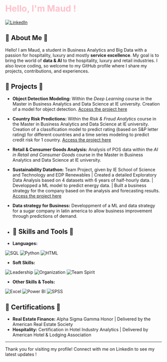 # <span style="color: pink;"> Hello, I'm Maud !

[![LinkedIn](https://img.shields.io/badge/LinkedIn-0077B5?style=for-the-badge&logo=linkedin&logoColor=white)](https://www.linkedin.com/in/maudlecerf)


## 🥐 About Me 🥐
Hello! I am Maud, a student in Business Analytics and Big Data with a passion for hospitality, luxury and mostly **service excellence**. My goal is to bring the world of **data & AI** to the hospitality, luxury and retail industries. I also lovce coding, so welcome to my GitHub profile where I share my projects, contributions, and experiences.

## 🪩 Projects 🪩
- **Object Detection Modeling:**  Within the *Deep Learning* course  in the Master in Business Analytics and Data Science at IE university. Creation of a model for object detection. [Access the project here](github.com/maudlcrf/deep_learning)
- **Country Risk Predictions:** Within the *Risk & Fraud Analytics* course  in the Master in Business Analytics and Data Science at IE university. Creation of a classification model to predict rating (based on S&P letter rating) for different countries and a time series modeling to predict credit risk for 1 country. [Access the project here](github.com/maudlcrf/risk_and_fraud)
- **Retail & Consumer Goods Analysis:** Analysis of POS data within the *AI in Retail and Consumer Goods* course in the Master in Business Analytics and Data Science at IE university. 
- **Sustainability Datathon:** Team Project, given by IE School of Science and Technology and EDP Renewables | Created a detailed Exploratory Data Analysis based on 4 datasets with 6 years of half-hourly data. | Developped a ML model to predict energy data. | Built a business strategy for the company based on the analysis and forecasting results. [Access the project here](github.com/luisgarciaperez/Datathon_EDP_CNN)
- **Data strategy for Business:** Developpment of a ML and data strategy for a sugar company in latin america to allow business improvement through predictions of demand.

- ## 🧩 Skills and Tools 🧩
- **Languages:**

![SQL](https://img.shields.io/badge/SQL-4479A1?style=for-the-badge&logo=sql&logoColor=white)
![Python](https://img.shields.io/badge/Python-3776AB?style=for-the-badge&logo=python&logoColor=white)
![HTML](https://img.shields.io/badge/HTML5-E34F26?style=for-the-badge&logo=html5&logoColor=white)
- **Soft Skills:**

![Leadership](https://img.shields.io/badge/Leadership-FFA500?style=for-the-badge&logo=leadership&logoColor=white)
![Organization](https://img.shields.io/badge/Organization-008000?style=for-the-badge&logo=organization&logoColor=white)
![Team Spirit](https://img.shields.io/badge/Team%20Spirit-FFD700?style=for-the-badge&logo=team-spirit&logoColor=white)
- **Other Skills & Tools:**

![Excel](https://img.shields.io/badge/Excel-217346?style=for-the-badge&logo=excel&logoColor=white)
![Power BI](https://img.shields.io/badge/Power%20BI-F2C811?style=for-the-badge&logo=powerbi&logoColor=white)
![SPSS](https://img.shields.io/badge/SPSS-3F5E9A?style=for-the-badge&logo=spss&logoColor=white)

## 🔖 Certifications 🔖
- **Real Estate Finance:** Alpha Sigma Gamma Honor | Delivered by the American Real Estate Society
- **Hospitality:** Certification in Hotel Industry Analytics | Delivered by American Hotel & Lodging Association


---

Thank you for visiting my profile! Connect with me on Linkedin to see my latest updates !
